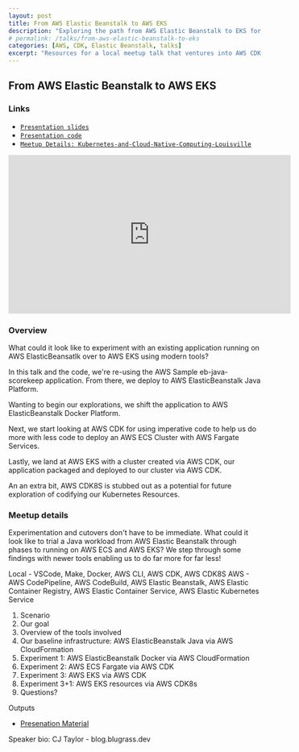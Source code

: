 ```yaml
---
layout: post
title: From AWS Elastic Beanstalk to AWS EKS
description: "Exploring the path from AWS Elastic Beanstalk to EKS for a Java application."
# permalink: /talks/from-aws-elastic-beanstalk-to-eks
categories: [AWS, CDK, Elastic Beanstalk, talks]
excerpt: "Resources for a local meetup talk that ventures into AWS CDK and CDK8s."
---
```


## From AWS Elastic Beanstalk to AWS EKS

### Links

- [`Presentation slides`](https://docs.google.com/presentation/d/e/2PACX-1vQiB6MIp963hZStyGmcUDXA_KxoDy3NnV_LAO0kbQBbFEsYbjJEqAK4mrPQT32ZrMKjbGzVWZ8xaHdT/pub?start=false&loop=false&delayms=3000)
- [`Presentation code`](https://github.com/bluegrass-dev/talk-from-elasticbeanstalk-to-eks)
- [`Meetup Details: Kubernetes-and-Cloud-Native-Computing-Louisville`](https://www.meetup.com/Kubernetes-and-Cloud-Native-Computing-Louisville/events/cdrwlrybchbkb/)

<iframe width="560" height="315" src="https://www.youtube.com/embed/z-2ofRWXYdc" frameborder="0" allow="accelerometer; autoplay; encrypted-media; gyroscope; picture-in-picture" allowfullscreen></iframe>

### Overview

What could it look like to experiment with an existing application running on AWS ElasticBeansatlk over to AWS EKS using modern tools?

In this talk and the code, we're re-using the AWS Sample eb-java-scorekeep application. From there, we deploy to AWS ElasticBeanstalk Java Platform.

Wanting to begin our explorations, we shift the application to AWS ElasticBeanstalk Docker Platform.

Next, we start looking at AWS CDK for using imperative code to help us do more with less code to deploy an AWS ECS Cluster with AWS Fargate Services.

Lastly, we land at AWS EKS with a cluster created via AWS CDK, our application packaged and deployed to our cluster via AWS CDK.

An an extra bit, AWS CDK8S is stubbed out as a potential for future exploration of codifying our Kubernetes Resources.

### Meetup details

Experimentation and cutovers don't have to be immediate. What could it look like to trial a Java workload from AWS Elastic Beanstalk through phases to running on AWS ECS and AWS EKS? We step through some findings with newer tools enabling us to do far more for far less!

Local - VSCode, Make, Docker, AWS CLI, AWS CDK, AWS CDK8S
AWS - AWS CodePipeline, AWS CodeBuild, AWS Elastic Beanstalk, AWS Elastic Container Registry, AWS Elastic Container Service, AWS Elastic Kubernetes Service

1. Scenario
2. Our goal
3. Overview of the tools involved
4. Our baseline infrastructure: AWS ElasticBeanstalk Java via AWS CloudFormation
5. Experiment 1: AWS ElasticBeanstalk Docker via AWS CloudFormation
6. Experiment 2: AWS ECS Fargate via AWS CDK
7. Experiment 3: AWS EKS via AWS CDK
8. Experiment 3+1: AWS EKS resources via AWS CDK8s
9. Questions?

Outputs

- [Presenation Material](https://blog.bluegrass.dev/from-aws-elastic-beanstalk-to-eks)

Speaker bio: CJ Taylor - blog.blugrass.dev
